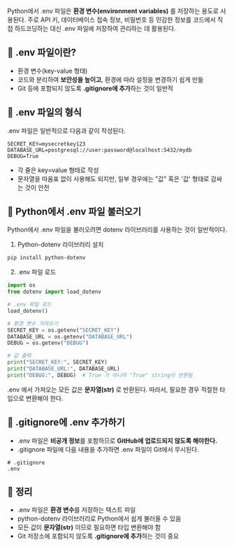 Python에서 .env 파일은 **환경 변수(environment variables)** 를 저장하는 용도로 사용된다. 주로 API 키, 데이터베이스 접속 정보, 비밀번호 등 민감한 정보를 코드에서 직접 하드코딩하는 대신 .env 파일에 저장하여 관리하는 데 활용된다.

## 📌 .env 파일이란?
- 환경 변수(key-value 형태)
- 코드와 분리하여 **보안성을 높이고**, 환경에 따라 설정을 변경하기 쉽게 만듦
- Git 등에 포함되지 않도록 **.gitignore에 추가**하는 것이 일반적

## 📌 .env 파일의 형식
.env 파일은 일반적으로 다음과 같이 작성된다.
```env
SECRET_KEY=mysecretkey123
DATABASE_URL=postgresql://user:password@localhost:5432/mydb
DEBUG=True
```
- 각 줄은 key=value 형태로 작성
- 문자열을 따옴표 없이 사용해도 되지만, 일부 경우에는 "값" 혹은 '값' 형태로 감싸는 것이 안전

## 📌 Python에서 .env 파일 불러오기
Python에서 .env 파일을 불러오려면 dotenv 라이브러리를 사용하는 것이 일반적이다.
1. Python-dotenv 라이브러리 설치
```bash
pip install python-dotenv
```
2. .env 파일 로드
```python
import os
from dotenv import load_dotenv

# .env 파일 로드
load_dotenv()

# 환경 변수 가져오기
SECRET_KEY = os.getenv("SECRET_KEY")
DATABASE_URL = os.getenv("DATABASE_URL")
DEBUG = os.getenv("DEBUG")

# 값 출력
print("SECRET_KEY:", SECRET_KEY)
print("DATABASE_URL:", DATABASE_URL)
print("DEBUG:", DEBUG)  # True 가 아니라 "True" string이 반환됨
```
.env 에서 가져오는 모든 값은 **문자열(str)** 로 반환된다. 따라서, 필요한 경우 적절한 타입으로 변환해야 한다.

## 📌 .gitignore에 .env 추가하기
- .env 파일은 **비공개 정보**를 포함하므로 **GitHub에 업로드되지 않도록 해야한다.**
- .gitignore 파일에 다음 내용을 추가하면 .env 파일이 Git에서 무시된다.
```gitignore
# .gitignore
.env
```

## 📌 정리
- .env 파일은 **환경 변수**를 저장하는 텍스트 파일
- python-dotenv 라이브러리로 Python에서 쉽게 불러올 수 있음
- 모든 값이 **문자열(str)** 이므로 필요하면 타입 변환해야 함
- Git 저장소에 포함되지 않도록 **.gitignore에 추가**하는 것이 중요